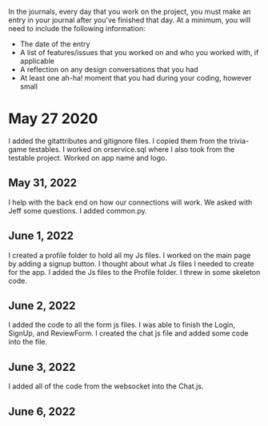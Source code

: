 In the journals, every day that you work on the project, you must make an entry in your journal after you've finished that day. At a minimum, you will need to include the following information:

- The date of the entry
- A list of features/issues that you worked on and who you worked with, if applicable
- A reflection on any design conversations that you had
- At least one ah-ha! moment that you had during your coding, however small

# May 27 2020
I added the gitattributes and gitignore files. I copied them from the trivia-game testables. I worked on orservice.sql where I also took from the testable project. Worked on app name and logo. 

## May 31, 2022
I help with the back end on how our connections will work. We asked with Jeff some questions. I added common.py.

## June 1, 2022
I created a profile folder to hold all my Js files. I worked on the main page by adding a signup button. I thought about what Js files I needed to create for the app. I added the Js files to the Profile folder. I threw in some skeleton code. 

## June 2, 2022
I added the code to all the form js files. I was able to finish the Login, SignUp, and ReviewForm. I created the chat js file and added some code into the file. 


## June 3, 2022
I added all of the code from the websocket into the Chat.js.

## June 6, 2022
